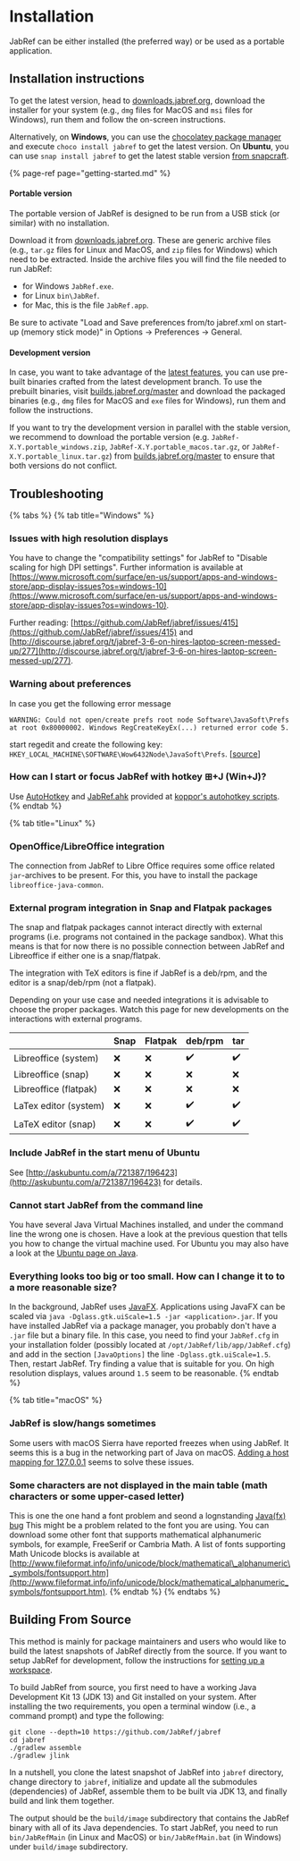 # Installation

JabRef can be either installed \(the preferred way\) or be used as a portable application.

## Installation instructions

To get the latest version, head to [downloads.jabref.org](https://downloads.jabref.org), download the installer for your system \(e.g., `dmg` files for MacOS and `msi` files for Windows\), run them and follow the on-screen instructions.

Alternatively, on **Windows**, you can use the [chocolatey package manager](https://chocolatey.org/) and execute `choco install jabref` to get the latest version. On **Ubuntu**, you can use `snap install jabref` to get the latest stable version [from snapcraft](https://snapcraft.io/jabref).

{% page-ref page="getting-started.md" %}

#### Portable version

The portable version of JabRef is designed to be run from a USB stick \(or similar\) with no installation.

Download it from [downloads.jabref.org](https://downloads.jabref.org). These are generic archive files \(e.g., `tar.gz` files for Linux and MacOS, and `zip` files for Windows\) which need to be extracted. Inside the archive files you will find the file needed to run JabRef:

* for Windows `JabRef.exe`.
* for Linux `bin\JabRef`.
* for Mac, this is the file `JabRef.app`.

Be sure to activate "Load and Save preferences from/to jabref.xml on start-up \(memory stick mode\)" in Options → Preferences → General.

#### Development version

In case, you want to take advantage of the [latest features](https://github.com/JabRef/jabref/blob/master/CHANGELOG.md#unreleased), you can use pre-built binaries crafted from the latest development branch. To use the prebuilt binaries, visit [builds.jabref.org/master](https://builds.jabref.org/master/) and download the packaged binaries \(e.g., `dmg` files for MacOS and `exe` files for Windows\), run them and follow the instructions.

If you want to try the development version in parallel with the stable version, we recommend to download the portable version \(e.g. `JabRef-X.Y.portable_windows.zip`, `JabRef-X.Y.portable_macos.tar.gz`, or `JabRef-X.Y.portable_linux.tar.gz`\) from [builds.jabref.org/master](https://builds.jabref.org/master/) to ensure that both versions do not conflict.

## Troubleshooting

{% tabs %}
{% tab title="Windows" %}
### Issues with high resolution displays

You have to change the "compatibility settings" for JabRef to "Disable scaling for high DPI settings". Further information is available at [https://www.microsoft.com/surface/en-us/support/apps-and-windows-store/app-display-issues?os=windows-10](https://www.microsoft.com/surface/en-us/support/apps-and-windows-store/app-display-issues?os=windows-10).

Further reading: [https://github.com/JabRef/jabref/issues/415](https://github.com/JabRef/jabref/issues/415) and [http://discourse.jabref.org/t/jabref-3-6-on-hires-laptop-screen-messed-up/277](http://discourse.jabref.org/t/jabref-3-6-on-hires-laptop-screen-messed-up/277).

### Warning about preferences

In case you get the following error message

`WARNING: Could not open/create prefs root node Software\JavaSoft\Prefs at root 0x80000002. Windows RegCreateKeyEx(...) returned error code 5.`

start regedit and create the following key: `HKEY_LOCAL_MACHINE\SOFTWARE\Wow6432Node\JavaSoft\Prefs`. \[[source](https://stackoverflow.com/a/20798112/873282)\]

### How can I start or focus JabRef with hotkey ⊞+J \(Win+J\)?

Use [AutoHotkey](http://www.autohotkey.com/) and [JabRef.ahk](https://github.com/koppor/autohotkey-scripts/blob/master/JabRef.ahk) provided at [koppor's autohotkey scripts](https://github.com/koppor/autohotkey-scripts).
{% endtab %}

{% tab title="Linux" %}
### OpenOffice/LibreOffice integration

The connection from JabRef to Libre Office requires some office related `jar`-archives to be present. For this, you have to install the package `libreoffice-java-common`.

### External program integration in Snap and Flatpak packages

The snap and flatpak packages cannot interact directly with external programs (i.e. programs not contained in the package sandbox).
What this means is that for now there is no possible connection between JabRef and Libreoffice if either one is a snap/flatpak.

The integration with TeX editors is fine if JabRef is a deb/rpm, and the editor is a snap/deb/rpm (not a flatpak).

Depending on your use case and needed integrations it is advisable to choose the proper packages. Watch this page for new developments on the interactions with external programs.

|                       | Snap | Flatpak | deb/rpm            | tar                |
|-----------------------|------|---------|--------------------|--------------------|
| Libreoffice (system)  | :x:  | :x:     | :heavy_check_mark: | :heavy_check_mark: |
| Libreoffice (snap)    | :x:  | :x:     | :x:                | :x:                |
| Libreoffice (flatpak) | :x:  | :x:     | :x:                | :x:                |
| LaTex editor (system) | :x:  | :x:     | :heavy_check_mark: | :heavy_check_mark: |
| LaTeX editor (snap)   | :x:  | :x:     | :heavy_check_mark: | :heavy_check_mark: |

### Include JabRef in the start menu of Ubuntu

See [http://askubuntu.com/a/721387/196423](http://askubuntu.com/a/721387/196423) for details.

### Cannot start JabRef from the command line

You have several Java Virtual Machines installed, and under the command line the wrong one is chosen. Have a look at the previous question that tells you how to change the virtual machine used. For Ubuntu you may also have a look at the [Ubuntu page on Java](https://help.ubuntu.com/community/Java).

### Everything looks too big or too small. How can I change it to to a more reasonable size?

In the background, JabRef uses [JavaFX](https://en.wikipedia.org/wiki/JavaFX). Applications using JavaFX can be scaled via `java -Dglass.gtk.uiScale=1.5 -jar <application>.jar`. If you have installed JabRef via a package manager, you probably don't have a `.jar` file but a binary file. In this case, you need to find your `JabRef.cfg` in your installation folder \(possibly located at `/opt/JabRef/lib/app/JabRef.cfg`\) and add in the section `[JavaOptions]` the line `-Dglass.gtk.uiScale=1.5`. Then, restart JabRef. Try finding a value that is suitable for you. On high resolution displays, values around `1.5` seem to be reasonable.
{% endtab %}

{% tab title="macOS" %}
### JabRef is slow/hangs sometimes

Some users with macOS Sierra have reported freezes when using JabRef. It seems this is a bug in the networking part of Java on macOS. [Adding a host mapping for 127.0.0.1](https://dzone.com/articles/macos-sierra-problems-with-javanetinetaddress-getl) seems to solve these issues.

### Some characters are not displayed in the main table \(math characters or some upper-cased letter\)

This is one the one hand a font problem and seond a lognstanding [Java\(fx\) bug](https://bugs.openjdk.java.net/browse/JDK-8176835) This might be a problem related to the font you are using. You can download some other font that supports mathematical alphanumeric symbols, for example, FreeSerif or Cambria Math. A list of fonts supporting Math Unicode blocks is available at [http://www.fileformat.info/info/unicode/block/mathematical\_alphanumeric\_symbols/fontsupport.htm](http://www.fileformat.info/info/unicode/block/mathematical_alphanumeric_symbols/fontsupport.htm).
{% endtab %}
{% endtabs %}

## Building From Source

This method is mainly for package maintainers and users who would like to build the latest snapshots of JabRef directly from the source. If you want to setup JabRef for development, follow the instructions for [setting up a workspace](https://devdocs.jabref.org/guidelines-for-setting-up-a-local-workspace).

To build JabRef from source, you first need to have a working Java Development Kit 13 \(JDK 13\) and Git installed on your system. After installing the two requirements, you open a terminal window \(i.e., a command prompt\) and type the following:

```text
git clone --depth=10 https://github.com/JabRef/jabref
cd jabref
./gradlew assemble
./gradlew jlink
```

In a nutshell, you clone the latest snapshot of JabRef into `jabref` directory, change directory to `jabref`, initialize and update all the submodules \(dependencies\) of JabRef, assemble them to be built via JDK 13, and finally build and link them together.

The output should be the `build/image` subdirectory that contains the JabRef binary with all of its Java dependencies. To start JabRef, you need to run `bin/JabRefMain` \(in Linux and MacOS\) or `bin/JabRefMain.bat` \(in Windows\) under `build/image` subdirectory.

